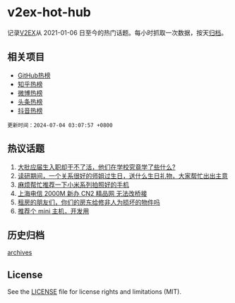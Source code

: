 # v2ex-hot-hub

 记录[V2EX](https://www.v2ex.com/)从 2021-01-06 日至今的热门话题。每小时抓取一次数据，按天[归档](archives)。
 
 ## 相关项目

- [GitHub热榜](https://github.com/lonnyzhang423/github-hot-hub)
- [知乎热榜](https://github.com/lonnyzhang423/zhihu-hot-hub)
- [微博热榜](https://github.com/lonnyzhang423/weibo-hot-hub)
- [头条热榜](https://github.com/lonnyzhang423/toutiao-hot-hub)
- [抖音热榜](https://github.com/lonnyzhang423/douyin-hot-hub)


 `更新时间：2024-07-04 03:07:57 +0800`

## 热议话题

1. [大批应届生入职却干不了活，他们在学校究竟学了些什么?](https://www.v2ex.com/t/1054421)
1. [读研期间，一个关系很好的师姐过生日，送什么生日礼物，大家帮忙出出主意](https://www.v2ex.com/t/1054469)
1. [麻烦帮忙推荐一下小米系列拍照好的手机](https://www.v2ex.com/t/1054416)
1. [上海电信 2000M 新办 CN2 精品网 无法改桥接](https://www.v2ex.com/t/1054447)
1. [租房的朋友们，你们的房东给修非人为损坏的物件吗](https://www.v2ex.com/t/1054511)
1. [推荐个 mini 主机，开发用](https://www.v2ex.com/t/1054499)

## 历史归档

[archives](archives)

## License

See the [LICENSE](LICENSE) file for license rights and limitations (MIT).
